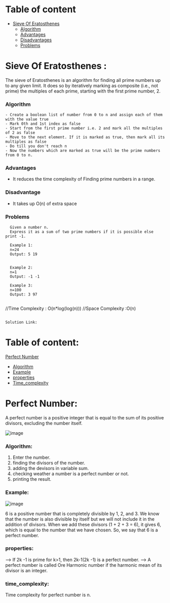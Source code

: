 <!-- Table of content -->
# Table of content
- [Sieve Of Eratosthenes](#sieve-of-eratosthenes)
  - [Algorithm](#algorithm)
  - [Advantages](#advantages)
  - [Disadvantages](#disadvantage)
  - [Problems](#problems)

# Sieve Of Eratosthenes :
The sieve of Eratosthenes is an algorithm for finding all prime numbers up to any given limit. 
It does so by iteratively marking as composite (i.e., not prime) the multiples of each prime, starting with the first prime number, 2.

### Algorithm
```
- Create a boolean list of number from 0 to n and assign each of them with the value true
- Mark 0th and 1st index as false
- Start from the first prime number i.e. 2 and mark all the multiples of 2 as false
- Move to the next element. If it is marked as true, then mark all its multiples as false
- Do till you don't reach n
- Now the numbers which are marked as true will be the prime numbers from 0 to n.
```

### Advantages

- It reduces the time complexity of Finding prime numbers in a range.

### Disadvantage

- It takes up O(n) of extra space


### Problems
 ```
   Given a number n.
   Express it as a sum of two prime numbers if it is possible else print -1.

   Example 1: 
   n=24
   Output: 5 19


   Example 2: 
   n=1
   Output: -1 -1

   Example 3: 
   n=100
   Output: 3 97
 ```
 ```
```
//Time Complexity : O(n*log(log(n)))
//Space Complexity :O(n)
```
 
Solution Link: 
 ```

<!-- Table of content -->
# Table of content:

 [Perfect Number](#perfect-number)
  - [Algorithm](#Algorithm)
  - [Example](#Example)
  - [properties](#properties)
  - [Time_complexity](#time_complexity)

# Perfect Number:

 A perfect number is a positive integer that is equal to the sum of its positive divisors, 
excluding the number itself.

 ![image](https://user-images.githubusercontent.com/100208233/158046110-e5602331-b5ad-46ef-936d-aa95bab21330.png)

 ### Algorithm:

1. Enter the number.
2. finding the divisors of the number. 
3. adding the devisors in variable sum.
4. checking weather a number is a perfect number or not. 
5. printing the result.

### Example: 

 ![image](https://user-images.githubusercontent.com/100208233/158046167-33dbb048-640a-4911-a9fd-cb8703d999c5.png)

6 is a positive number that is completely divisible by 1, 2, and 3. 
We know that the number is also divisible by itself but we will not include it in the addition of divisors. 
When we add these divisors (1 + 2 + 3 = 6), it gives 6, which is equal to the number that we have chosen.
 So, we say that 6 is a perfect number.

### properties:

--> If 2k -1 is prime for k>1, then 2k-1(2k -1) is a perfect number.
--> A perfect number is called Ore Harmonic number if the harmonic mean of its divisor is an integer.

### time_complexity:

Time complexity for perfect number is n.
